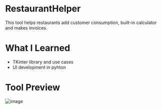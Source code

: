 # RestaurantHelper
This tool helps restaurants add customer consumption, built-in calculator and makes invoices.

# What I Learned
* TKinter library and use cases
* UI development in pyhton

# Tool Preview
![image](https://github.com/EduardoMGuillen/RestaurantHelper/assets/159742202/00e76761-0dd7-4ba6-b1cf-4d6ca7601c3d)
